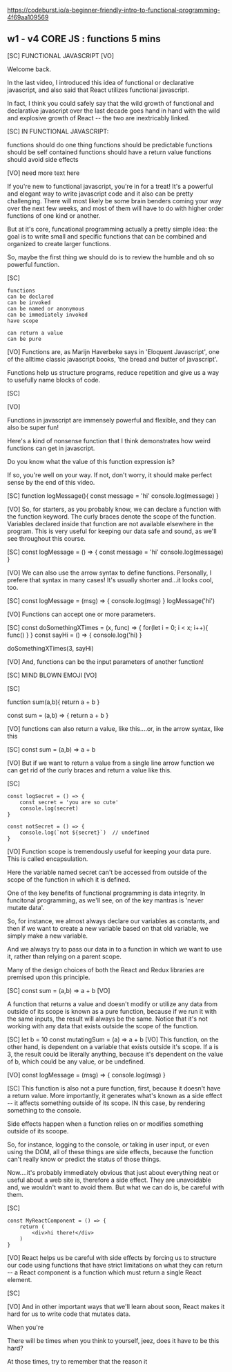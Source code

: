 https://codeburst.io/a-beginner-friendly-intro-to-functional-programming-4f69aa109569

## w1 - v4 CORE JS : functions 5 mins

[SC]
FUNCTIONAL JAVASCRIPT
[VO]

Welcome back.

In the last video, I introduced this idea of functional or declarative javascript, and also said that React utilizes functional javascript.

In fact, I think you could safely say that the wild growth of functional and declarative javascript over the last decade goes hand in hand with the wild and explosive growth of React -- the two are inextricably linked.

[SC]
IN FUNCTIONAL JAVASCRIPT:

functions should do one thing
functions should be predictable
functions should be self contained
functions should have a return value
functions should avoid side effects

[VO]
need more text here

If you're new to functional javascript, you're in for a treat! It's a powerful and elegant way to write javascript code and it also can be pretty challenging. There will most likely be some brain benders coming your way over the next few weeks, and most of them will have to do with higher order functions of one kind or another.

But at it's core, funcational programming actually a pretty simple idea: the goal is to write small and specific functions that can be combined and organized to create larger functions.

So, maybe the first thing we should do is to review the humble and oh so powerful function.

[SC]

    functions
    can be declared
    can be invoked
    can be named or anonymous
    can be immediately invoked
    have scope

    can return a value
    can be pure

[VO]
Functions are, as Marijn Haverbeke says in 'Eloquent Javascript', one of the alltime classic javascript books, 'the bread and butter of javascript'.

Functions help us structure programs, reduce repetition and give us a way to usefully name blocks of code.

[SC]

[VO]

Functions in javascript are immensely powerful and flexible, and they can also be super fun!

Here's a kind of nonsense function that I think demonstrates how weird functions can get in javascript.

Do you know what the value of this function expression is?

If so, you're well on your way. If not, don't worry, it should make perfect sense by the end of this video.

[SC]
function logMessage(){
const message = 'hi'
console.log(message)
}

[VO]
So, for starters, as you probably know, we can declare a function with the function keyword. The curly braces denote the scope of the function. Variables declared inside that function are not available elsewhere in the program. This is very useful for keeping our data safe and sound, as we'll see throughout this course.

[SC]
const logMessage = () => {
const message = 'hi'
console.log(message)
}

[VO]
We can also use the arrow syntax to define functions. Personally, I prefere that syntax in many cases! It's usually shorter and...it looks cool, too.

[SC]
const logMessage = (msg) => {
console.log(msg)
}
logMessage('hi')

[VO]
Functions can accept one or more parameters.

[SC]
const doSomethingXTimes = (x, func) => {
for(let i = 0; i < x; i++){
func()
}
}
const sayHi = () => {
console.log('hi)
}

doSomethingXTimes(3, sayHi)

[VO]
And, functions can be the input parameters of another function!

[SC]
MIND BLOWN EMOJI
[VO]

[SC]

function sum(a,b){
return a + b
}

const sum = (a,b) => {
return a + b
}

[VO]
functions can also return a value, like this....or, in the arrow syntax, like this

[SC]
const sum = (a,b) => a + b

[VO]
But if we want to return a value from a single line arrow function we can get rid of the curly braces and return a value like this.

[SC]

    const logSecret = () => {
        const secret = 'you are so cute'
        console.log(secret)
    }

    const notSecret = () => {
        console.log(`not ${secret}`)  // undefined
    }

[VO]
Function scope is tremendously useful for keeping your data pure. This is called encapsulation.

Here the variable named secret can't be accessed from outside of the scope of the function in which it is defined.

One of the key benefits of functional programming is data integrity. In funcitonal programming, as we'll see, on of the key mantras is 'never mutate data'.

So, for instance, we almost always declare our variables as constants, and then if we want to create a new variable based on that old variable, we simply make a new variable.

And we always try to pass our data in to a function in which we want to use it, rather than relying on a parent scope.

Many of the design choices of both the React and Redux libraries are premised upon this principle.

[SC]
const sum = (a,b) => a + b
[VO]

A function that returns a value and doesn't modify or utilize any data from outside of its scope is known as a pure function, because if we run it with the same inputs, the result will always be the same. Notice that it's not working with any data that exists outside the scope of the function.

[SC]
let b = 10
const mutatingSum = (a) => a + b
[VO]
This function, on the other hand, is dependent on a variable that exists outside it's scope. If a is 3, the result could be literally anything, because it's dependent on the value of b, which could be any value, or be undefined.

[VO]
const logMessage = (msg) => {
console.log(msg)
}

[SC]
This function is also not a pure function, first, because it doesn't have a return value. More importantly, it generates what's known as a side effect -- it affects something outside of its scope. IN this case, by rendering something to the console.

Side effects happen when a function relies on or modifies something outside of its scoope.

So, for instance, logging to the console, or taking in user input, or even using the DOM, all of these things are side effects, because the function can't really know or predict the status of those things.

Now....it's probably immediately obvious that just about everything neat or useful about a web site is, therefore a side effect. They are unavoidable and, we wouldn't want to avoid them. But what we can do is, be careful with them.

[SC]

    const MyReactComponent = () => {
        return (
            <div>hi there!</div>
        )
    }

[VO]
React helps us be careful with side effects by forcing us to structure our code using functions that have strict limitations on what they can return -- a React component is a function which must return a single React element.

[SC]

[VO]
And in other important ways that we'll learn about soon, React makes it hard for us to write code that mutates data.

When you're

There will be times when you think to yourself, jeez, does it have to be this hard?

At those times, try to remember that the reason it
